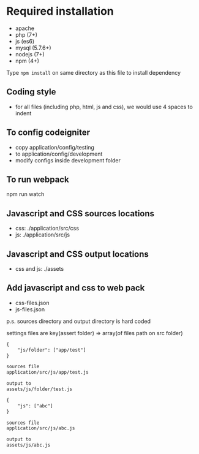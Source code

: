 Required installation
=

- apache
- php (7+)
- js (es6)
- mysql (5.7.6+)
- nodejs (7+)
- npm (4+)

Type `npm install` on same directory as this file to install dependency

Coding style
-

- for all files (including php, html, js and css), we would use 4 spaces to indent


To config codeigniter
-

- copy application/config/testing
- to application/config/development
- modify configs inside development folder


To run webpack
-

npm run watch


Javascript and CSS sources locations
-

- css: ./application/src/css
- js: ./application/src/js

Javascript and CSS output locations
-

- css and js: ./assets


Add javascript and css to web pack
-

- css-files.json
- js-files.json

p.s. sources directory and output directory is hard coded

settings files are key(assert folder) => array(of files path on src folder)

```html
{
    "js/folder": ["app/test"]
}

sources file
application/src/js/app/test.js

output to
assets/js/folder/test.js
```

```html
{
    "js": ["abc"]
}

sources file
application/src/js/abc.js

output to
assets/js/abc.js

```
